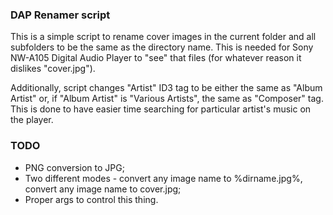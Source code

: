 ### DAP Renamer script
This is a simple script to rename cover images in the current folder and all subfolders to be the same as the directory name. This is needed for Sony NW-A105 Digital Audio Player to "see" that files (for whatever reason it dislikes "cover.jpg").

Additionally, script changes "Artist" ID3 tag to be either the same as "Album Artist" or, if "Album Artist" is "Various Artists", the same as "Composer" tag. This is done to have easier time searching for particular artist's music on the player.

### TODO
- PNG conversion to JPG;
- Two different modes - convert any image name to %dirname.jpg%, convert any image name to cover.jpg;
- Proper args to control this thing.
